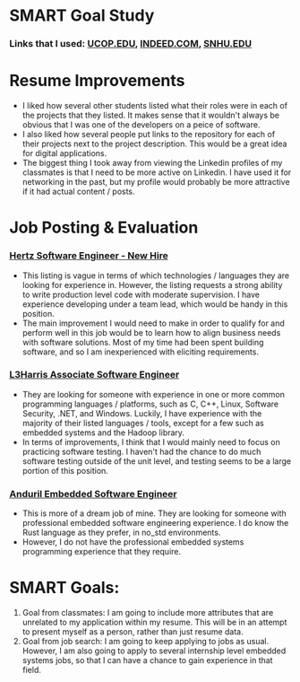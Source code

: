 # SMART Goal Study
### Links that I used: [UCOP.EDU](https://www.ucop.edu/local-human-resources/_files/performance-appraisal/How%20to%20write%20SMART%20Goals%20v2.pdf), [INDEED.COM](https://www.indeed.com/career-advice/career-development/how-to-write-smart-goals), [SNHU.EDU](https://www.snhu.edu/about-us/newsroom/education/what-are-smart-goals)

# Resume Improvements
- I liked how several other students listed what their roles were in each of the projects that they listed. It makes sense that it wouldn't always be obvious that I was one of the developers on a peice of software.
- I also liked how several people put links to the repository for each of their projects next to the project description. This would be a great idea for digital applications.
- The biggest thing I took away from viewing the Linkedin profiles of my classmates is that I need to be more active on Linkedin. I have used it for networking in the past, but my profile would probably be more attractive if it had actual content / posts.

# Job Posting & Evaluation
### [Hertz Software Engineer - New Hire](https://fa-evlf-saasfaprod1.fa.ocs.oraclecloud.com/hcmUI/CandidateExperience/en/sites/CX_1/job/22183/?utm_medium=jobshare)
- This listing is vague in terms of which technologies / languages they are looking for experience in. However, the listing requests a strong ability to write production level code with moderate supervision. I have experience developing under a team lead, which would be handy in this position.
- The main improvement I would need to make in order to qualify for and perform well in this job would be to learn how to align business needs with software solutions. Most of my time had been spent building software, and so I am inexperienced with eliciting requirements.

### [L3Harris Associate Software Engineer](https://careers.l3harris.com/en/job/salt-lake-city/associate-software-engineer-salt-lake-city-ut/4832/70089467600)
- They are looking for someone with experience in one or more common programming languages / platforms, such as C, C++, Linux, Software Security, .NET, and Windows. Luckily, I have experience with the majority of their listed languages / tools, except for a few such as embedded systems and the Hadoop library.
- In terms of improvements, I think that I would mainly need to focus on practicing software testing. I haven't had the chance to do much software testing outside of the unit level, and testing seems to be a large portion of this position.

### [Anduril Embedded Software Engineer](https://job-boards.greenhouse.io/andurilindustries/jobs/4497074007?gh_jid=4497074007)
- This is more of a dream job of mine. They are looking for someone with professional embedded software engineering experience. I do know the Rust language as they prefer, in no_std environments.
- However, I do not have the professional embedded systems programming experience that they require.

# SMART Goals: 
1. Goal from classmates: I am going to include more attributes that are unrelated to my application within my resume. This will be in an attempt to present myself as a person, rather than just resume data.
2. Goal from job search: I am going to keep applying to jobs as usual. However, I am also going to apply to several internship level embedded systems jobs, so that I can have a chance to gain experience in that field.
